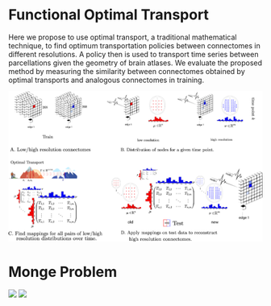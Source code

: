 # Functional Optimal Transport

Here we propose to use optimal transport, a traditional mathematical technique, to find optimum transportation policies between connectomes in different resolutions. A policy then is used to transport time series between parcellations given the geometry of brain atlases.
We evaluate the proposed method by measuring the similarity between connectomes obtained by optimal transports and analogous connectomes in training.

![alt text](fig-1.png)

# Monge Problem

<img src="https://render.githubusercontent.com/render/math?math=\min_{T}\Big\{, \sum_i c(x_i,T(x_i)):T_{\sharp}\alpha =\beta\Big\}">

<img src="https://render.githubusercontent.com/render/math?math=U(a,b)=\{{T}\in\mathbb{R}^{n\times m}_+:{T}\mathbbm{1}_m =a,{T}^T\mathbbm{1}_n=b\},">


